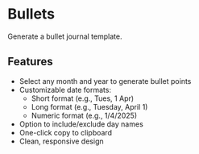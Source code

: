 # Bullets

Generate a bullet journal template.

## Features

- Select any month and year to generate bullet points
- Customizable date formats:
  - Short format (e.g., Tues, 1 Apr)
  - Long format (e.g., Tuesday, April 1)
  - Numeric format (e.g., 1/4/2025)
- Option to include/exclude day names
- One-click copy to clipboard
- Clean, responsive design
